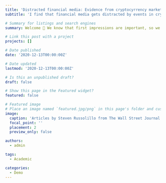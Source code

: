 ```yaml
---
title: 'Distracted financial media: Evidence from cryptocyrrency market'
subtitle: 'I find that financial media gets distracted by events in cryptocurrency markets and drop earnings announcement articles'

# Summary for listings and search engines
summary: Welcome 👋 We know that first impressions are important, so we've populated your new site with some initial content to help you get familiar with everything in no time.

# Link this post with a project
projects: []

# Date published
date: '2020-12-13T00:00:00Z'

# Date updated
lastmod: '2020-12-13T00:00:00Z'

# Is this an unpublished draft?
draft: false

# Show this page in the Featured widget?
featured: false

# Featured image
# Place an image named `featured.jpg/png` in this page's folder and customize its options here.
image:
  caption: 'Articles by Steven Russolillo from The Wall Street Journal'
  focal_point: ''
  placement: 2
  preview_only: false

authors:
  - admin

tags:
  - Academic

categories:
  - Demo
---
```


